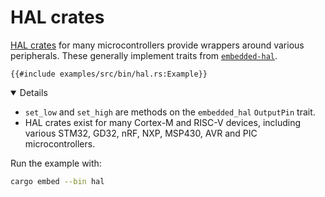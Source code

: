 # HAL crates

[HAL crates](https://github.com/rust-embedded/awesome-embedded-rust#hal-implementation-crates)
for many microcontrollers provide wrappers around various peripherals. These
generally implement traits from
[`embedded-hal`](https://crates.io/crates/embedded-hal).

```rust,editable,compile_fail
{{#include examples/src/bin/hal.rs:Example}}
```

<details open='true'>

- `set_low` and `set_high` are methods on the `embedded_hal` `OutputPin` trait.
- HAL crates exist for many Cortex-M and RISC-V devices, including various
  STM32, GD32, nRF, NXP, MSP430, AVR and PIC microcontrollers.

Run the example with:

```sh
cargo embed --bin hal
```

</details>
